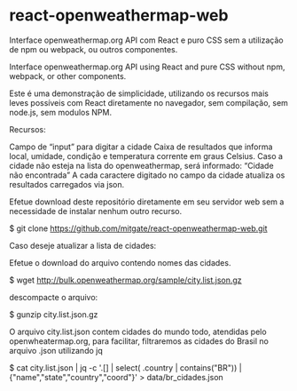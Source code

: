 # react-openweathermap-web

Interface openweathermap.org API com React e puro CSS sem a utilização de npm ou webpack, ou outros componentes.

Interface openweathermap.org API using React and pure CSS without npm, webpack, or other components.

Este é uma demonstração de simplicidade, utilizando os recursos mais leves possíveis com React diretamente no navegador, sem compilação, sem node.js, sem modulos NPM.


Recursos:

Campo de “input” para digitar a cidade
Caixa de resultados que informa local, umidade, condição e temperatura corrente em graus Celsius.
Caso a cidade não esteja na lista do openweathermap, será informado: “Cidade não encontrada”
A cada caractere digitado no campo da cidade atualiza os resultados carregados via json.



Efetue download deste repositório diretamente em seu servidor web sem a necessidade de instalar nenhum outro recurso.

$ git clone  https://github.com/mitgate/react-openweathermap-web.git


Caso deseje atualizar a lista de cidades:

Efetue o download do arquivo contendo nomes das cidades.

$ wget http://bulk.openweathermap.org/sample/city.list.json.gz

descompacte o arquivo:

$ gunzip city.list.json.gz

O arquivo city.list.json contem cidades do mundo todo, atendidas pelo openwheatermap.org, para facilitar, filtraremos as cidades do Brasil no arquivo .json utilizando jq

$ cat city.list.json  | jq -c '.[] | select( .country | contains("BR")) | {"name","state","country","coord"}' > data/br_cidades.json

